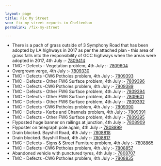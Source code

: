 ```yaml
---

layout: page
title: Fix My Street
seo: fix my street reports in Cheltenham
permalink: /fix-my-street

---
```


<!-- fix_marker starts -->

- There is a pach of grass outside of 3 Symphony Road that has been adopted by LA highways in 2017 as per the attached plan - this area of grass falls into the responsibility of GCC highways when the areas were adopted in 2017, 4th July :- [7809414](https://www.fixmystreet.com/report/7809414)
- TMC - Defects - Vegetation problem, 4th July :- [7809604](https://www.fixmystreet.com/report/7809604)
- Overgrown verge, 4th July :- [7809330](https://www.fixmystreet.com/report/7809330)
- TMC - Defects -CW6 Potholes  problem, 4th July :- [7809393](https://www.fixmystreet.com/report/7809393)
- TMC - Defects - Other FW6  Surface problem, 4th July :- [7809396](https://www.fixmystreet.com/report/7809396)
- TMC - Defects -CW6 Potholes  problem, 4th July :- [7809389](https://www.fixmystreet.com/report/7809389)
- TMC - Defects - Other FW6  Surface problem, 4th July :- [7809394](https://www.fixmystreet.com/report/7809394)
- TMC - Defects - Other FW6  Surface problem, 4th July :- [7809601](https://www.fixmystreet.com/report/7809601)
- TMC - Defects - Other FW6  Surface problem, 4th July :- [7809392](https://www.fixmystreet.com/report/7809392)
- TMC - Defects -CW6 Potholes  problem, 4th July :- [7809390](https://www.fixmystreet.com/report/7809390)
- TMC - Defects - Kerbs and Channels problem, 4th July :- [7809391](https://www.fixmystreet.com/report/7809391)
- TMC - Defects - Other FW6  Surface problem, 4th July :- [7809395](https://www.fixmystreet.com/report/7809395)
- Flyposted huge banner on railings at junction, 4th July :- [7808909](https://www.fixmystreet.com/report/7808909)
- Flyposter on telegraph pole again, 4th July :- [7808899](https://www.fixmystreet.com/report/7808899)
- Drain blocked. Bayshill Road, 4th July :- [7808818](https://www.fixmystreet.com/report/7808818)
- Drain blocked. Bayshill Road, 4th July :- [7808817](https://www.fixmystreet.com/report/7808817)
- TMC - Defects - Signs & Street Furniture problem, 4th July :- [7808865](https://www.fixmystreet.com/report/7808865)
- TMC - Defects -CW6 Potholes  problem, 4th July :- [7808857](https://www.fixmystreet.com/report/7808857)
- Abandoned vehicle with punctured tyres, 4th July :- [7808707](https://www.fixmystreet.com/report/7808707)
- TMC - Defects -CW6 Potholes  problem, 4th July :- [7808835](https://www.fixmystreet.com/report/7808835)

<!-- fix_marker ends -->